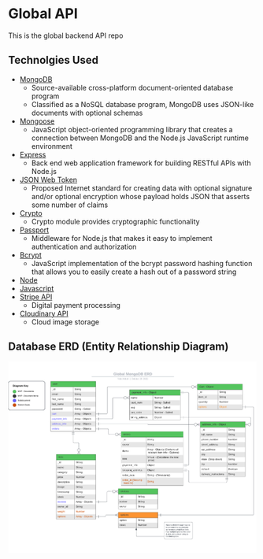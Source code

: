 # Global API
This is the global backend API repo

## Technolgies Used
  - [MongoDB](https://www.mongodb.com/)
    - Source-available cross-platform document-oriented database program
    - Classified as a NoSQL database program, MongoDB uses JSON-like documents with optional schemas
  - [Mongoose](https://mongoosejs.com/docs/)
    - JavaScript object-oriented programming library that creates a connection between MongoDB and the Node.js JavaScript runtime environment
  - [Express](https://expressjs.com/)
    - Back end web application framework for building RESTful APIs with Node.js
  - [JSON Web Token](https://github.com/auth0/node-jsonwebtoken)
    - Proposed Internet standard for creating data with optional signature and/or optional encryption whose payload holds JSON that asserts some number of claims
  - [Crypto](https://nodejs.org/api/crypto.html)
    - Crypto module provides cryptographic functionality
  - [Passport](http://www.passportjs.org/docs/)
    - Middleware for Node.js that makes it easy to implement authentication and authorization
  - [Bcrypt](https://www.npmjs.com/package/bcrypt)
    - JavaScript implementation of the bcrypt password hashing function that allows you to easily create a hash out of a password string
  - [Node](https://nodejs.org/en/)
  - [Javascript](https://www.javascript.com/)
  - [Stripe API](https://stripe.com/docs/api)
    - Digital payment processing
  - [Cloudinary API](https://cloudinary.com/documentation/cloudinary_references)
    - Cloud image storage

## Database ERD (Entity Relationship Diagram)
![Global API ERD](planning/db-erd.png)